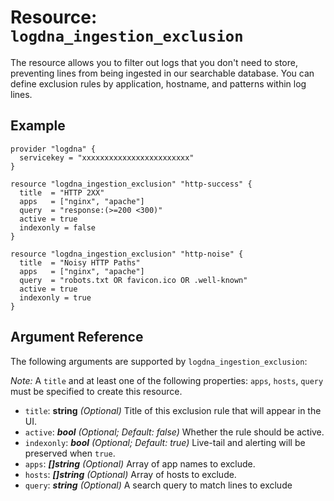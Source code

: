 # Resource: `logdna_ingestion_exclusion`

The resource allows you to filter out logs that you don't need to store, preventing lines from being ingested
in our searchable database. You can define exclusion rules by application, hostname, and patterns within log
lines.

## Example

```hcl
provider "logdna" {
  servicekey = "xxxxxxxxxxxxxxxxxxxxxxxx"
}

resource "logdna_ingestion_exclusion" "http-success" {
  title  = "HTTP 2XX"
  apps   = ["nginx", "apache"]
  query  = "response:(>=200 <300)"
  active = true
  indexonly = false
}

resource "logdna_ingestion_exclusion" "http-noise" {
  title  = "Noisy HTTP Paths"
  apps   = ["nginx", "apache"]
  query  = "robots.txt OR favicon.ico OR .well-known"
  active = true
  indexonly = true
}
```

## Argument Reference

The following arguments are supported by `logdna_ingestion_exclusion`:

_Note:_ A `title` and at least one of the following properties: `apps`, `hosts`, `query` must be specified to create this resource.

- `title`: **string** _(Optional)_ Title of this exclusion rule that will appear in the UI.
- `active`: **_bool_** _(Optional; Default: false)_ Whether the rule should be active.
- `indexonly`: **_bool_** _(Optional; Default: true)_ Live-tail and alerting will be preserved when `true`.
- `apps`: **_[]string_** _(Optional)_ Array of app names to exclude.
- `hosts`: **_[]string_** _(Optional)_ Array of hosts to exclude.
- `query`: **_string_** _(Optional)_ A search query to match lines to exclude
